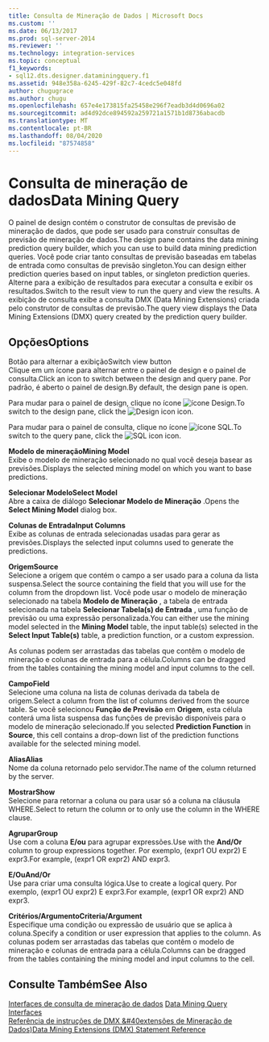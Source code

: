 ```yaml
---
title: Consulta de Mineração de Dados | Microsoft Docs
ms.custom: ''
ms.date: 06/13/2017
ms.prod: sql-server-2014
ms.reviewer: ''
ms.technology: integration-services
ms.topic: conceptual
f1_keywords:
- sql12.dts.designer.dataminingquery.f1
ms.assetid: 948e358a-6245-429f-82c7-4cedc5e048fd
author: chugugrace
ms.author: chugu
ms.openlocfilehash: 657e4e173815fa25458e296f7eadb3d4d0696a02
ms.sourcegitcommit: ad4d92dce894592a259721a1571b1d8736abacdb
ms.translationtype: MT
ms.contentlocale: pt-BR
ms.lasthandoff: 08/04/2020
ms.locfileid: "87574858"
---
```

# <a name="data-mining-query"></a><span data-ttu-id="fd4f2-102">Consulta de mineração de dados</span><span class="sxs-lookup"><span data-stu-id="fd4f2-102">Data Mining Query</span></span>
  <span data-ttu-id="fd4f2-103">O painel de design contém o construtor de consultas de previsão de mineração de dados, que pode ser usado para construir consultas de previsão de mineração de dados.</span><span class="sxs-lookup"><span data-stu-id="fd4f2-103">The design pane contains the data mining prediction query builder, which you can use to build data mining prediction queries.</span></span> <span data-ttu-id="fd4f2-104">Você pode criar tanto consultas de previsão baseadas em tabelas de entrada como consultas de previsão singleton.</span><span class="sxs-lookup"><span data-stu-id="fd4f2-104">You can design either prediction queries based on input tables, or singleton prediction queries.</span></span> <span data-ttu-id="fd4f2-105">Alterne para a exibição de resultados para executar a consulta e exibir os resultados.</span><span class="sxs-lookup"><span data-stu-id="fd4f2-105">Switch to the result view to run the query and view the results.</span></span> <span data-ttu-id="fd4f2-106">A exibição de consulta exibe a consulta DMX (Data Mining Extensions) criada pelo construtor de consultas de previsão.</span><span class="sxs-lookup"><span data-stu-id="fd4f2-106">The query view displays the Data Mining Extensions (DMX) query created by the prediction query builder.</span></span>  
  
## <a name="options"></a><span data-ttu-id="fd4f2-107">Opções</span><span class="sxs-lookup"><span data-stu-id="fd4f2-107">Options</span></span>  
 <span data-ttu-id="fd4f2-108">Botão para alternar a exibição</span><span class="sxs-lookup"><span data-stu-id="fd4f2-108">Switch view button</span></span>  
 <span data-ttu-id="fd4f2-109">Clique em um ícone para alternar entre o painel de design e o painel de consulta.</span><span class="sxs-lookup"><span data-stu-id="fd4f2-109">Click an icon to switch between the design and query pane.</span></span> <span data-ttu-id="fd4f2-110">Por padrão, é aberto o painel de design.</span><span class="sxs-lookup"><span data-stu-id="fd4f2-110">By default, the design pane is open.</span></span>  
  
 <span data-ttu-id="fd4f2-111">Para mudar para o painel de design, clique no ícone ![ícone Design](../media/ssis-designicon.gif "Ícone de design").</span><span class="sxs-lookup"><span data-stu-id="fd4f2-111">To switch to the design pane, click the ![Design icon](../media/ssis-designicon.gif "Design icon") icon.</span></span>  
  
 <span data-ttu-id="fd4f2-112">Para mudar para o painel de consulta, clique no ícone ![ícone SQL](../media/ssis-queryicon.gif "Ícone do SQL").</span><span class="sxs-lookup"><span data-stu-id="fd4f2-112">To switch to the query pane, click the ![SQL icon](../media/ssis-queryicon.gif "SQL icon") icon.</span></span>  
  
 <span data-ttu-id="fd4f2-113">**Modelo de mineração**</span><span class="sxs-lookup"><span data-stu-id="fd4f2-113">**Mining Model**</span></span>  
 <span data-ttu-id="fd4f2-114">Exibe o modelo de mineração selecionado no qual você deseja basear as previsões.</span><span class="sxs-lookup"><span data-stu-id="fd4f2-114">Displays the selected mining model on which you want to base predictions.</span></span>  
  
 <span data-ttu-id="fd4f2-115">**Selecionar Modelo**</span><span class="sxs-lookup"><span data-stu-id="fd4f2-115">**Select Model**</span></span>  
 <span data-ttu-id="fd4f2-116">Abre a caixa de diálogo **Selecionar Modelo de Mineração** .</span><span class="sxs-lookup"><span data-stu-id="fd4f2-116">Opens the **Select Mining Model** dialog box.</span></span>  
  
 <span data-ttu-id="fd4f2-117">**Colunas de Entrada**</span><span class="sxs-lookup"><span data-stu-id="fd4f2-117">**Input Columns**</span></span>  
 <span data-ttu-id="fd4f2-118">Exibe as colunas de entrada selecionadas usadas para gerar as previsões.</span><span class="sxs-lookup"><span data-stu-id="fd4f2-118">Displays the selected input columns used to generate the predictions.</span></span>  
  
 <span data-ttu-id="fd4f2-119">**Origem**</span><span class="sxs-lookup"><span data-stu-id="fd4f2-119">**Source**</span></span>  
 <span data-ttu-id="fd4f2-120">Selecione a origem que contém o campo a ser usado para a coluna da lista suspensa.</span><span class="sxs-lookup"><span data-stu-id="fd4f2-120">Select the source containing the field that you will use for the column from the dropdown list.</span></span> <span data-ttu-id="fd4f2-121">Você pode usar o modelo de mineração selecionado na tabela **Modelo de Mineração** , a tabela de entrada selecionada na tabela **Selecionar Tabela(s) de Entrada** , uma função de previsão ou uma expressão personalizada.</span><span class="sxs-lookup"><span data-stu-id="fd4f2-121">You can either use the mining model selected in the **Mining Model** table, the input table(s) selected in the **Select Input Table(s)** table, a prediction function, or a custom expression.</span></span>  
  
 <span data-ttu-id="fd4f2-122">As colunas podem ser arrastadas das tabelas que contêm o modelo de mineração e colunas de entrada para a célula.</span><span class="sxs-lookup"><span data-stu-id="fd4f2-122">Columns can be dragged from the tables containing the mining model and input columns to the cell.</span></span>  
  
 <span data-ttu-id="fd4f2-123">**Campo**</span><span class="sxs-lookup"><span data-stu-id="fd4f2-123">**Field**</span></span>  
 <span data-ttu-id="fd4f2-124">Selecione uma coluna na lista de colunas derivada da tabela de origem.</span><span class="sxs-lookup"><span data-stu-id="fd4f2-124">Select a column from the list of columns derived from the source table.</span></span> <span data-ttu-id="fd4f2-125">Se você selecionou **Função de Previsão** em **Origem**, esta célula conterá uma lista suspensa das funções de previsão disponíveis para o modelo de mineração selecionado.</span><span class="sxs-lookup"><span data-stu-id="fd4f2-125">If you selected **Prediction Function** in **Source**, this cell contains a drop-down list of the prediction functions available for the selected mining model.</span></span>  
  
 <span data-ttu-id="fd4f2-126">**Alias**</span><span class="sxs-lookup"><span data-stu-id="fd4f2-126">**Alias**</span></span>  
 <span data-ttu-id="fd4f2-127">Nome da coluna retornado pelo servidor.</span><span class="sxs-lookup"><span data-stu-id="fd4f2-127">The name of the column returned by the server.</span></span>  
  
 <span data-ttu-id="fd4f2-128">**Mostrar**</span><span class="sxs-lookup"><span data-stu-id="fd4f2-128">**Show**</span></span>  
 <span data-ttu-id="fd4f2-129">Selecione para retornar a coluna ou para usar só a coluna na cláusula WHERE.</span><span class="sxs-lookup"><span data-stu-id="fd4f2-129">Select to return the column or to only use the column in the WHERE clause.</span></span>  
  
 <span data-ttu-id="fd4f2-130">**Agrupar**</span><span class="sxs-lookup"><span data-stu-id="fd4f2-130">**Group**</span></span>  
 <span data-ttu-id="fd4f2-131">Use com a coluna **E/ou** para agrupar expressões.</span><span class="sxs-lookup"><span data-stu-id="fd4f2-131">Use with the **And/Or** column to group expressions together.</span></span> <span data-ttu-id="fd4f2-132">Por exemplo, (expr1 OU expr2) E expr3.</span><span class="sxs-lookup"><span data-stu-id="fd4f2-132">For example, (expr1 OR expr2) AND expr3.</span></span>  
  
 <span data-ttu-id="fd4f2-133">**E/Ou**</span><span class="sxs-lookup"><span data-stu-id="fd4f2-133">**And/Or**</span></span>  
 <span data-ttu-id="fd4f2-134">Use para criar uma consulta lógica.</span><span class="sxs-lookup"><span data-stu-id="fd4f2-134">Use to create a logical query.</span></span> <span data-ttu-id="fd4f2-135">Por exemplo, (expr1 OU expr2) E expr3.</span><span class="sxs-lookup"><span data-stu-id="fd4f2-135">For example, (expr1 OR expr2) AND expr3.</span></span>  
  
 <span data-ttu-id="fd4f2-136">**Critérios/Argumento**</span><span class="sxs-lookup"><span data-stu-id="fd4f2-136">**Criteria/Argument**</span></span>  
 <span data-ttu-id="fd4f2-137">Especifique uma condição ou expressão de usuário que se aplica à coluna.</span><span class="sxs-lookup"><span data-stu-id="fd4f2-137">Specify a condition or user expression that applies to the column.</span></span> <span data-ttu-id="fd4f2-138">As colunas podem ser arrastadas das tabelas que contêm o modelo de mineração e colunas de entrada para a célula.</span><span class="sxs-lookup"><span data-stu-id="fd4f2-138">Columns can be dragged from the tables containing the mining model and input columns to the cell.</span></span>  
  
## <a name="see-also"></a><span data-ttu-id="fd4f2-139">Consulte Também</span><span class="sxs-lookup"><span data-stu-id="fd4f2-139">See Also</span></span>  
 <span data-ttu-id="fd4f2-140">[Interfaces de consulta de mineração de dados](https://docs.microsoft.com/analysis-services/data-mining/data-mining-query-tools) </span><span class="sxs-lookup"><span data-stu-id="fd4f2-140">[Data Mining Query Interfaces](https://docs.microsoft.com/analysis-services/data-mining/data-mining-query-tools) </span></span>  
 [<span data-ttu-id="fd4f2-141">Referência de instruções de DMX &#40extensões de Mineração de Dados&#41;</span><span class="sxs-lookup"><span data-stu-id="fd4f2-141">Data Mining Extensions &#40;DMX&#41; Statement Reference</span></span>](/sql/dmx/data-mining-extensions-dmx-statements)  
  
  
